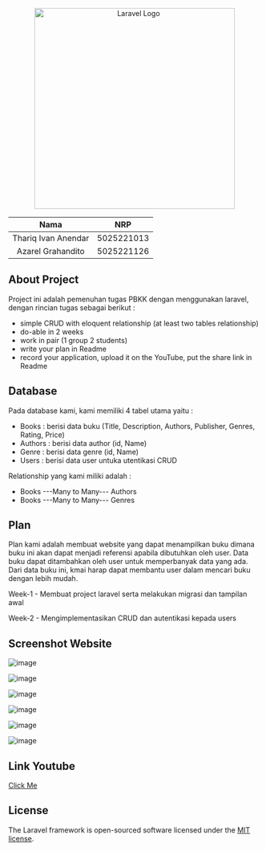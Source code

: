<p align="center"><a href="https://laravel.com" target="_blank"><img src="https://raw.githubusercontent.com/laravel/art/master/logo-lockup/5%20SVG/2%20CMYK/1%20Full%20Color/laravel-logolockup-cmyk-red.svg" width="400" alt="Laravel Logo"></a></p>



</p>
<div align="center" >
    
| Nama |NRP    | 
| :---:   | :---: | 
| Thariq Ivan Anendar | 5025221013   | 
| Azarel Grahandito | 5025221126   | 
    
</div>

## About Project

Project ini adalah pemenuhan tugas PBKK dengan menggunakan laravel, dengan rincian tugas sebagai berikut :
- simple CRUD with eloquent relationship (at least two tables relationship)
- do-able in 2 weeks
- work in pair (1 group 2 students)
- write your plan in Readme
- record your application, upload it on the YouTube, put the share link in Readme

## Database

Pada database kami, kami memiliki 4 tabel utama yaitu :
- Books : berisi data buku (Title, Description, Authors, Publisher, Genres, Rating, Price)
- Authors : berisi data author (id, Name)
- Genre : berisi data genre (id, Name)
- Users : berisi data user untuka utentikasi CRUD

Relationship yang kami miliki adalah :
- Books ---Many to Many--- Authors
- Books ---Many to Many--- Genres

## Plan

Plan kami adalah membuat website yang dapat menampilkan buku dimana buku ini akan dapat menjadi referensi apabila dibutuhkan oleh user. Data buku dapat ditambahkan oleh user untuk memperbanyak data yang ada. Dari data buku ini, kmai harap dapat membantu user dalam mencari buku dengan lebih mudah.

Week-1 - Membuat project laravel serta melakukan migrasi dan tampilan awal

Week-2 - Mengimplementasikan CRUD dan autentikasi kepada users

## Screenshot Website

![image](https://github.com/user-attachments/assets/31d103b0-ba77-47d8-a6fb-e25e6c06aea6)

![image](https://github.com/user-attachments/assets/7edf79fd-9748-49bd-8768-f2232ef2138f)

![image](https://github.com/user-attachments/assets/550078b7-567a-4d2b-869d-53234dfdb786)

![image](https://github.com/user-attachments/assets/6a8da04c-0fc8-47a3-8c90-f2d76b4e1320)

![image](https://github.com/user-attachments/assets/9ab55d4b-150a-4c00-869f-9db56c059dc7)

![image](https://github.com/user-attachments/assets/5ca7a777-7b8f-4b66-a50f-3204c11f720f)





## Link Youtube
[Click Me](https://youtu.be/I-3xWex36sU)
  
## License

The Laravel framework is open-sourced software licensed under the [MIT license](https://opensource.org/licenses/MIT).
